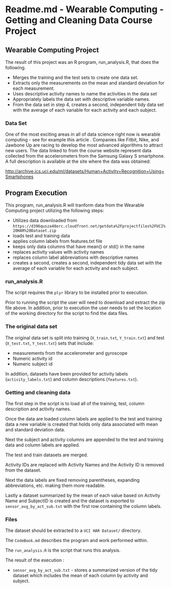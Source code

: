 # Readme.md - Wearable Computing - Getting and Cleaning Data Course Project

## Wearable Computing Project

The result of this project was an R program, run_analysis.R, that does the following. 

 - Merges the training and the test sets to create one data set.
 - Extracts only the measurements on the mean and standard deviation for each measurement.
 - Uses descriptive activity names to name the activities in the data set
 - Appropriately labels the data set with descriptive variable names. 
 - From the data set in step 4, creates a second, independent tidy data set with the average of each variable for each activity and each subject.


### Data Set

One of the most exciting areas in all of data science right now is wearable computing - see for example this article . Companies like Fitbit, Nike, and Jawbone Up are racing to develop the most advanced algorithms to attract new users. The data linked to from the course website represent data collected from the accelerometers from the Samsung Galaxy S smartphone. A full description is available at the site where the data was obtained: 

http://archive.ics.uci.edu/ml/datasets/Human+Activity+Recognition+Using+Smartphones 


## Program Execution

This program, run_analysis.R will tranform data from the Wearable Computing project utilizing the following steps:
 
- Utilizes data downloaded from `https://d396qusza40orc.cloudfront.net/getdata%2Fprojectfiles%2FUCI%20HAR%20Dataset.zip`
- loads test and training data
- applies column labels from features.txt file
- keeps only data columns that have mean() or std() in the name 
- replaces activity values with activity names
- replaces column label abbreviations with descriptive names
- creates a second, creates a second, independent tidy data set with the average of each variable for each activity and each subject.
  
### run_analysis.R

The script requires the `plyr` library to be installed prior to execution.  

Prior to running the script the user will need to download and extract the zip file above. 
In addition, prior to execution the user needs to set the location of the working directory for the script to find the data files. 

### The original data set

The original data set is split into training (`X_train.txt`, `Y_train.txt`) and test (`X_test.txt`, `Y_test.txt`) sets that include:
- measurements from the accelerometer and gyroscope
- Numeric activity id
- Numeric subject id

In addition, datasets have been provided for activity labels (`activity_labels.txt`) and column descriptions (`features.txt`).  

### Getting and cleaning data

The first step in the script is to load all of the training, test, column description and activity names.  

Once the data are loaded column labels are applied to the test and training data a new variable is created that holds only data associated with mean and standard deviation data. 

Next the subject and activity columns are appended to the test and training data and column labels are applied. 

The test and train datasets are merged.

Activity IDs are replaced with Activity Names and the Activity ID is removed from the dataset.

Next the data labels are fixed removing parentheses, expanding abbreviations, etc. making them more readable.  

Lastly a dataset summarized by the mean of each value based on Activity Name and SubjectID is created and the dataset is exported to `sensor_avg_by_act_sub.txt` with the first row containing the column labels.   


### Files

The dataset should be extracted to a `UCI HAR Dataset/` directory.

The `CodeBook.md` describes the program and work performed within. 

The `run_analysis.R` is the script that runs this analysis.

The result of the execution :

- `sensor_avg_by_act_sub.txt` - stores a summarized version of the tidy dataset which includes the mean of each column by activity and subject.





